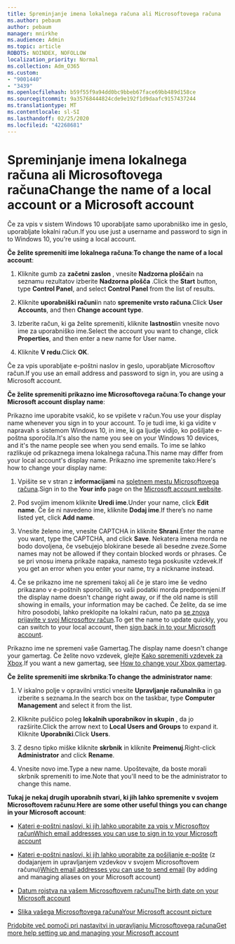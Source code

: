 ```yaml
---
title: Spreminjanje imena lokalnega računa ali Microsoftovega računa
ms.author: pebaum
author: pebaum
manager: mnirkhe
ms.audience: Admin
ms.topic: article
ROBOTS: NOINDEX, NOFOLLOW
localization_priority: Normal
ms.collection: Adm_O365
ms.custom:
- "9001440"
- "3439"
ms.openlocfilehash: b59f55f9a94dd0bc9bbeb67face69bb489d158ce
ms.sourcegitcommit: 9a35768444824cde9e192f1d9daafc9157437244
ms.translationtype: MT
ms.contentlocale: sl-SI
ms.lasthandoff: 02/25/2020
ms.locfileid: "42268681"
---
```

# <a name="change-the-name-of-a-local-account-or-a-microsoft-account"></a><span data-ttu-id="543e1-102">Spreminjanje imena lokalnega računa ali Microsoftovega računa</span><span class="sxs-lookup"><span data-stu-id="543e1-102">Change the name of a local account or a Microsoft account</span></span>

<span data-ttu-id="543e1-103">Če za vpis v sistem Windows 10 uporabljate samo uporabniško ime in geslo, uporabljate lokalni račun.</span><span class="sxs-lookup"><span data-stu-id="543e1-103">If you use just a username and password to sign in to Windows 10, you're using a local account.</span></span> 

<span data-ttu-id="543e1-104">**Če želite spremeniti ime lokalnega računa**:</span><span class="sxs-lookup"><span data-stu-id="543e1-104">**To change the name of a local account**:</span></span>

1. <span data-ttu-id="543e1-105">Kliknite gumb za **začetni zaslon** , vnesite **Nadzorna plošča**in na seznamu rezultatov izberite **Nadzorna plošča** .</span><span class="sxs-lookup"><span data-stu-id="543e1-105">Click the **Start** button, type **Control Panel**, and select **Control Panel** from the list of results.</span></span>

2. <span data-ttu-id="543e1-106">Kliknite **uporabniški računi**in nato **spremenite vrsto računa**.</span><span class="sxs-lookup"><span data-stu-id="543e1-106">Click **User Accounts**, and then **Change account type**.</span></span>

3. <span data-ttu-id="543e1-107">Izberite račun, ki ga želite spremeniti, kliknite **lastnosti**in vnesite novo ime za uporabniško ime.</span><span class="sxs-lookup"><span data-stu-id="543e1-107">Select the account you want to change, click **Properties**, and then enter a new name for User name.</span></span>

4. <span data-ttu-id="543e1-108">Kliknite **V redu**.</span><span class="sxs-lookup"><span data-stu-id="543e1-108">Click **OK**.</span></span>

<span data-ttu-id="543e1-109">Če za vpis uporabljate e-poštni naslov in geslo, uporabljate Microsoftov račun.</span><span class="sxs-lookup"><span data-stu-id="543e1-109">If you use an email address and password to sign in, you are using a Microsoft account.</span></span>

<span data-ttu-id="543e1-110">**Če želite spremeniti prikazno ime Microsoftovega računa**:</span><span class="sxs-lookup"><span data-stu-id="543e1-110">**To change your Microsoft account display name**:</span></span>

<span data-ttu-id="543e1-111">Prikazno ime uporabite vsakič, ko se vpišete v račun.</span><span class="sxs-lookup"><span data-stu-id="543e1-111">You use your display name whenever you sign in to your account.</span></span> <span data-ttu-id="543e1-112">To je tudi ime, ki ga vidite v napravah s sistemom Windows 10, in ime, ki ga ljudje vidijo, ko pošiljate e-poštna sporočila.</span><span class="sxs-lookup"><span data-stu-id="543e1-112">It's also the name you see on your Windows 10 devices, and it's the name people see when you send emails.</span></span> <span data-ttu-id="543e1-113">To ime se lahko razlikuje od prikaznega imena lokalnega računa.</span><span class="sxs-lookup"><span data-stu-id="543e1-113">This name may differ from your local account's display name.</span></span> <span data-ttu-id="543e1-114">Prikazno ime spremenite tako:</span><span class="sxs-lookup"><span data-stu-id="543e1-114">Here's how to change your display name:</span></span>

1. <span data-ttu-id="543e1-115">Vpišite se v stran z **informacijami** na [spletnem mestu Microsoftovega računa](https://account.microsoft.com/).</span><span class="sxs-lookup"><span data-stu-id="543e1-115">Sign in to the **Your info** page on the [Microsoft account website](https://account.microsoft.com/).</span></span>

2. <span data-ttu-id="543e1-116">Pod svojim imenom kliknite **Uredi ime**.</span><span class="sxs-lookup"><span data-stu-id="543e1-116">Under your name, click **Edit name**.</span></span> <span data-ttu-id="543e1-117">Če še ni navedeno ime, kliknite **Dodaj ime**.</span><span class="sxs-lookup"><span data-stu-id="543e1-117">If there’s no name listed yet, click **Add name**.</span></span> 

3. <span data-ttu-id="543e1-118">Vnesite želeno ime, vnesite CAPTCHA in kliknite **Shrani**.</span><span class="sxs-lookup"><span data-stu-id="543e1-118">Enter the name you want, type the CAPTCHA, and click **Save**.</span></span> <span data-ttu-id="543e1-119">Nekatera imena morda ne bodo dovoljena, če vsebujejo blokirane besede ali besedne zveze.</span><span class="sxs-lookup"><span data-stu-id="543e1-119">Some names may not be allowed if they contain blocked words or phrases.</span></span> <span data-ttu-id="543e1-120">Če se pri vnosu imena prikaže napaka, namesto tega poskusite vzdevek.</span><span class="sxs-lookup"><span data-stu-id="543e1-120">If you get an error when you enter your name, try a nickname instead.</span></span>

4. <span data-ttu-id="543e1-121">Če se prikazno ime ne spremeni takoj ali če je staro ime še vedno prikazano v e-poštnih sporočilih, so vaši podatki morda predpomnjeni.</span><span class="sxs-lookup"><span data-stu-id="543e1-121">If the display name doesn't change right away, or if the old name is still showing in emails, your information may be cached.</span></span> <span data-ttu-id="543e1-122">Če želite, da se ime hitro posodobi, lahko preklopite na lokalni račun, nato pa [se znova prijavite v svoj Microsoftov račun](https://account.microsoft.com/).</span><span class="sxs-lookup"><span data-stu-id="543e1-122">To get the name to update quickly, you can switch to your local account, then [sign back in to your Microsoft account](https://account.microsoft.com/).</span></span>

<span data-ttu-id="543e1-123">Prikazno ime ne spremeni vaše Gamertag.</span><span class="sxs-lookup"><span data-stu-id="543e1-123">The display name doesn't change your gamertag.</span></span> <span data-ttu-id="543e1-124">Če želite novo vzdevek, glejte [Kako spremeniti vzdevek za Xbox](https://support.xbox.com/id-ID/account-management/change-xbox-live-gamertag).</span><span class="sxs-lookup"><span data-stu-id="543e1-124">If you want a new gamertag, see [How to change your Xbox gamertag](https://support.xbox.com/id-ID/account-management/change-xbox-live-gamertag).</span></span>

<span data-ttu-id="543e1-125">**Če želite spremeniti ime skrbnika**:</span><span class="sxs-lookup"><span data-stu-id="543e1-125">**To change the administrator name**:</span></span>

1. <span data-ttu-id="543e1-126">V iskalno polje v opravilni vrstici vnesite **Upravljanje računalnika** in ga izberite s seznama.</span><span class="sxs-lookup"><span data-stu-id="543e1-126">In the search box on the taskbar, type **Computer Management** and select it from the list.</span></span>

2. <span data-ttu-id="543e1-127">Kliknite puščico poleg **lokalnih uporabnikov in skupin** , da jo razširite.</span><span class="sxs-lookup"><span data-stu-id="543e1-127">Click the arrow next to **Local Users and Groups** to expand it.</span></span> <span data-ttu-id="543e1-128">Kliknite **Uporabniki**.</span><span class="sxs-lookup"><span data-stu-id="543e1-128">Click **Users**.</span></span>

3. <span data-ttu-id="543e1-129">Z desno tipko miške kliknite **skrbnik** in kliknite **Preimenuj**.</span><span class="sxs-lookup"><span data-stu-id="543e1-129">Right-click **Administrator** and click **Rename**.</span></span>

4. <span data-ttu-id="543e1-130">Vnesite novo ime.</span><span class="sxs-lookup"><span data-stu-id="543e1-130">Type a new name.</span></span> <span data-ttu-id="543e1-131">Upoštevajte, da boste morali skrbnik spremeniti to ime.</span><span class="sxs-lookup"><span data-stu-id="543e1-131">Note that you'll need to be the administrator to change this name.</span></span>

<span data-ttu-id="543e1-132">**Tukaj je nekaj drugih uporabnih stvari, ki jih lahko spremenite v svojem Microsoftovem računu**:</span><span class="sxs-lookup"><span data-stu-id="543e1-132">**Here are some other useful things you can change in your Microsoft account**:</span></span>

- [<span data-ttu-id="543e1-133">Kateri e-poštni naslovi, ki jih lahko uporabite za vpis v Microsoftov račun</span><span class="sxs-lookup"><span data-stu-id="543e1-133">Which email addresses you can use to sign in to your Microsoft account</span></span>](https://support.microsoft.com/help/4026162)

- <span data-ttu-id="543e1-134">[Kateri e-poštni naslovi, ki jih lahko uporabite za pošiljanje e-pošte](https://support.microsoft.com/help/12407) (z dodajanjem in upravljanjem vzdevkov v svojem Microsoftovem računu)</span><span class="sxs-lookup"><span data-stu-id="543e1-134">[Which email addresses you can use to send email](https://support.microsoft.com/help/12407) (by adding and managing aliases on your Microsoft account)</span></span>

- [<span data-ttu-id="543e1-135">Datum rojstva na vašem Microsoftovem računu</span><span class="sxs-lookup"><span data-stu-id="543e1-135">The birth date on your Microsoft account</span></span>](https://support.microsoft.com/help/12411)

- [<span data-ttu-id="543e1-136">Slika vašega Microsoftovega računa</span><span class="sxs-lookup"><span data-stu-id="543e1-136">Your Microsoft account picture</span></span>](https://support.microsoft.com/help/4026790)

[<span data-ttu-id="543e1-137">Pridobite več pomoči pri nastavitvi in upravljanju Microsoftovega računa</span><span class="sxs-lookup"><span data-stu-id="543e1-137">Get more help setting up and managing your Microsoft account</span></span>](https://support.microsoft.com/hub/4294457/microsoft-account-help#manage-account)